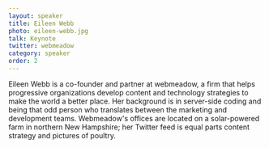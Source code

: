 ```yaml
---
layout: speaker
title: Eileen Webb
photo: eileen-webb.jpg
talk: Keynote
twitter: webmeadow
category: speaker
order: 2
---
```


Eileen Webb is a co-founder and partner at webmeadow, a firm that helps progressive organizations develop content and technology strategies to make the world a better place. Her background is in server-side coding and being that odd person who translates between the marketing and development teams. Webmeadow's offices are located on a solar-powered farm in northern New Hampshire; her Twitter feed is equal parts content strategy and pictures of poultry.
